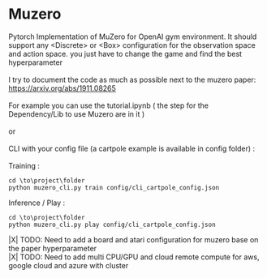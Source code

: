# Muzero
Pytorch Implementation of MuZero for OpenAI gym environment. It should support any &lt;Discrete> or &lt;Box> configuration for the observation space and action space. you just have to change the game and find the best hyperparameter <br />
<br />
I try to document the code as much as possible next to the muzero paper: https://arxiv.org/abs/1911.08265 <br />
<br />
For example you can use the tutorial.ipynb ( the step for the Dependency/Lib to use Muzero are in it ) <br />
<br />
or<br />
<br />
CLI with your config file (a cartpole example is available in config folder) : <br />
<br />
Training : <br />
```
cd \to\project\folder
python muzero_cli.py train config/cli_cartpole_config.json
```

Inference / Play :<br />
```
cd \to\project\folder
python muzero_cli.py play config/cli_cartpole_config.json
```


|X| TODO: Need to add a board and atari configuration for muzero base on the paper hyperparameter<br />
|X| TODO: Need to add multi CPU/GPU and cloud remote compute for aws, google cloud and azure with cluster<br />
